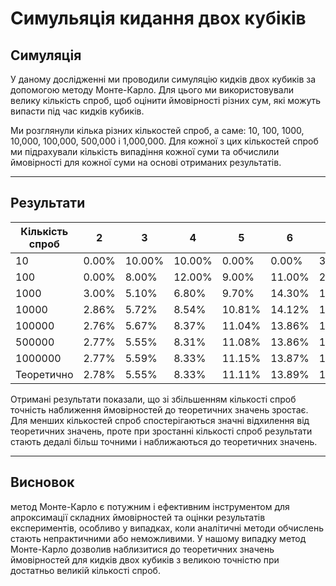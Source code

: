 # Симульяція кидання двох кубіків 

## Симуляція

У даному дослідженні ми проводили симуляцію кидків двох кубиків за допомогою методу Монте-Карло. Для цього ми використовували велику кількість спроб, щоб оцінити ймовірності різних сум, які можуть випасти під час кидків кубиків.

Ми розглянули кілька різних кількостей спроб, а саме: 10, 100, 1000, 10,000, 100,000, 500,000 і 1,000,000. Для кожної з цих кількостей спроб ми підрахували кількість випадіння кожної суми та обчислили ймовірності для кожної суми на основі отриманих результатів.

---

## Результати 

|Кількість спроб|2|3|4|5|6|7|8| 9 | 10 | 11 | 12 |
|---|---|---|---|---|---|---|---|---|---|---|---|
|10       |      0.00%      |    10.00%   |      10.00%      |   0.00%     |     0.00%     |     30.00%    |     0.00%     |     20.00%    |     10.00%   |      10.00%    |     10.00%
|100        |    0.00%       |   8.00%     |     12.00%      |   9.00%     |    11.00%      |   20.00%      |   17.00%      |   11.00%     |    6.00%       |   5.00%       |   1.00%
|1000       |    3.00%      |    5.10%     |     6.80%       |   9.70%     |     14.30%     |    19.10%     |    15.30%     |    10.70%     |    7.50%     |     5.40%     |    3.10%
|10000       |   2.86%      |    5.72%     |     8.54%      |    10.81%    |     14.12%     |    16.61%     |    14.34%     |    10.34%     |    8.68%     |     5.20%      |    2.78%
|100000       |  2.76%      |    5.67%      |    8.37%       |   11.04%    |     13.86%     |    16.50%     |    13.93%     |    11.26%     |    8.32%    |      5.58%      |    2.70%
|500000      |   2.77%      |    5.55%      |    8.31%      |    11.08%    |     13.86%      |   16.72%     |    13.94%     |    11.09%     |    8.33%     |     5.56%      |    2.78%
|1000000      |  2.77%      |    5.59%       |   8.33%     |     11.15%    |     13.87%      |   16.58%    |     13.93%     |    11.14%     |    8.32%    |      5.55%      |    2.77%
|Теоретично  |   2.78%     |     5.55%       |   8.33%     |     11.11%    |     13.89%     |    16.67%     |    13.89%    |     11.11%     |    8.33%    |      5.56%      |    2.78%

Отримані результати показали, що зі збільшенням кількості спроб точність наближення ймовірностей до теоретичних значень зростає. Для менших кількостей спроб спостерігаються значні відхилення від теоретичних значень, проте при зростанні кількості спроб результати стають дедалі більш точними і наближаються до теоретичних значень.

---

## Висновок 

метод Монте-Карло є потужним і ефективним інструментом для апроксимації складних ймовірностей та оцінки результатів експериментів, особливо у випадках, коли аналітичні методи обчислень стають непрактичними або неможливими. У нашому випадку метод Монте-Карло дозволив наблизитися до теоретичних значень ймовірностей для кидків двох кубиків з великою точністю при достатньо великій кількості спроб.
